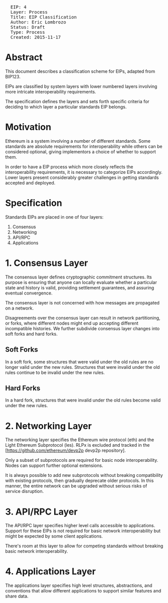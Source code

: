 <pre>
  EIP: 4
  Layer: Process
  Title: EIP Classification
  Author: Eric Lombrozo
  Status: Draft
  Type: Process
  Created: 2015-11-17
</pre>

# Abstract

This document describes a classification scheme for EIPs, adapted from BIP123.

EIPs are classified by system layers with lower numbered layers involving more intricate interoperability requirements.

The specification defines the layers and sets forth specific criteria for deciding to which layer a particular standards EIP belongs.

# Motivation

Ethereum is a system involving a number of different standards. Some standards are absolute requirements for interoperability while others can be considered optional, giving implementors a choice of whether to support them.

In order to have a EIP process which more closely reflects the interoperability requirements, it is necessary to categorize EIPs accordingly. Lower layers present considerably greater challenges in getting standards accepted and deployed.

# Specification

Standards EIPs are placed in one of four layers:

1. Consensus
2. Networking
3. API/RPC
4. Applications

# 1. Consensus Layer

The consensus layer defines cryptographic commitment structures. Its purpose is ensuring that anyone can locally evaluate whether a particular state and history is valid, providing settlement guarantees, and assuring eventual convergence.

The consensus layer is not concerned with how messages are propagated on a network.

Disagreements over the consensus layer can result in network partitioning, or forks, where different nodes might end up accepting different incompatible histories. We further subdivide consensus layer changes into soft forks and hard forks.

## Soft Forks

In a soft fork, some structures that were valid under the old rules are no longer valid under the new rules. Structures that were invalid under the old rules continue to be invalid under the new rules.

## Hard Forks

In a hard fork, structures that were invalid under the old rules become valid under the new rules.

# 2. Networking Layer

The networking layer specifies the Ethereum wire protocol (eth) and the Light Ethereum Subprotocol (les).  RLPx is excluded and tracked in the [https://github.com/ethereum/devp2p devp2p repository].

Only a subset of subprotocols are required for basic node interoperability. Nodes can support further optional extensions.

It is always possible to add new subprotocols without breaking compatibility with existing protocols, then gradually deprecate older protocols. In this manner, the entire network can be upgraded without serious risks of service disruption.


# 3. API/RPC Layer

The API/RPC layer specifies higher level calls accessible to applications. Support for these EIPs is not required for basic network interoperability but might be expected by some client applications.

There's room at this layer to allow for competing standards without breaking basic network interoperability.

# 4. Applications Layer

The applications layer specifies high level structures, abstractions, and conventions that allow different applications to support similar features and share data. 
